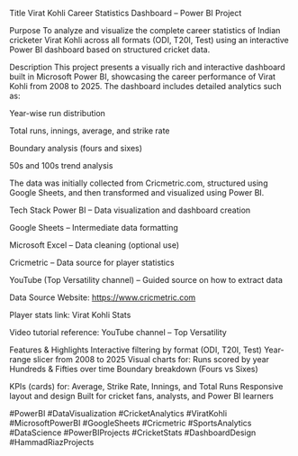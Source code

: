Title
Virat Kohli Career Statistics Dashboard – Power BI Project

Purpose
To analyze and visualize the complete career statistics of Indian cricketer Virat Kohli across all formats (ODI, T20I, Test) using an interactive Power BI dashboard based on structured cricket data.

Description
This project presents a visually rich and interactive dashboard built in Microsoft Power BI, showcasing the career performance of Virat Kohli from 2008 to 2025.
The dashboard includes detailed analytics such as:

Year-wise run distribution

Total runs, innings, average, and strike rate

Boundary analysis (fours and sixes)

50s and 100s trend analysis

The data was initially collected from Cricmetric.com, structured using Google Sheets, and then transformed and visualized using Power BI.

Tech Stack
Power BI – Data visualization and dashboard creation

Google Sheets – Intermediate data formatting

Microsoft Excel – Data cleaning (optional use)

Cricmetric – Data source for player statistics

YouTube (Top Versatility channel) – Guided source on how to extract data

Data Source
Website: https://www.cricmetric.com

Player stats link: Virat Kohli Stats

Video tutorial reference: YouTube channel – Top Versatility

Features & Highlights
Interactive filtering by format (ODI, T20I, Test)
Year-range slicer from 2008 to 2025
Visual charts for:
Runs scored by year
Hundreds & Fifties over time
Boundary breakdown (Fours vs Sixes)

KPIs (cards) for:
Average, Strike Rate, Innings, and Total Runs
Responsive layout and design
Built for cricket fans, analysts, and Power BI learners

#PowerBI
#DataVisualization
#CricketAnalytics
#ViratKohli
#MicrosoftPowerBI
#GoogleSheets
#Cricmetric
#SportsAnalytics
#DataScience
#PowerBIProjects
#CricketStats
#DashboardDesign
#HammadRiazProjects
